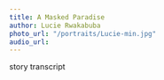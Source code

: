 ```yaml
---
title: A Masked Paradise
author: Lucie Rwakabuba
photo_url: "/portraits/Lucie-min.jpg"
audio_url:
---
```


story transcript